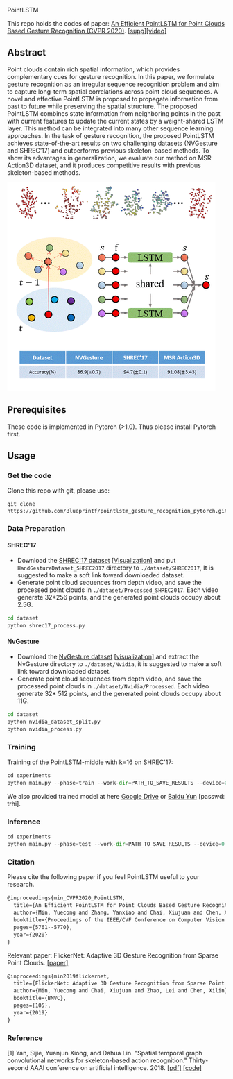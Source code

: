 PointLSTM

This repo holds the codes of paper:  [An Efficient PointLSTM for Point Clouds Based Gesture Recognition (CVPR 2020)](http://openaccess.thecvf.com/content_CVPR_2020/html/Min_An_Efficient_PointLSTM_for_Point_Clouds_Based_Gesture_Recognition_CVPR_2020_paper.html). [[supp]](https://openaccess.thecvf.com/content_CVPR_2020/supplemental/Min_An_Efficient_PointLSTM_CVPR_2020_supplemental.pdf)[[video]](https://www.youtube.com/watch?v=gM15SArqsSo)

## Abstract

Point clouds contain rich spatial information, which provides complementary cues for gesture recognition. In this paper, we formulate gesture recognition as an irregular sequence recognition problem and aim to capture long-term spatial correlations across point cloud sequences. A novel and effective PointLSTM is proposed to propagate information from past to future while preserving the spatial structure. The proposed PointLSTM combines state information from neighboring points in the past with current features to update the current states by a weight-shared LSTM layer. This method can be integrated into many other sequence learning approaches. In the task of gesture recognition, the proposed PointLSTM achieves state-of-the-art results on
two challenging datasets (NVGesture and SHREC’17) and outperforms previous skeleton-based methods. To show its advantages in generalization, we evaluate our method on MSR Action3D dataset, and it produces competitive results with previous skeleton-based methods.

![tease_img](tease_img.gif)

## Prerequisites

These code is implemented in Pytorch (>1.0). Thus please install Pytorch first.
## Usage

### Get the code

Clone this repo with git, please use:
```git
git clone https://github.com/Blueprintf/pointlstm_gesture_recognition_pytorch.git
```
### Data Preparation

#### SHREC'17

- Download the [SHREC'17 dataset](http://www-rech.telecom-lille.fr/shrec2017-hand/) [[Visualization]](https://github.com/Blueprintf/awesome-Gesture-Sign-Language-Recognition/blob/master/dataset/Overview_SHREC17.md) and put `HandGestureDataset_SHREC2017` directory to `./dataset/SHREC2017`, It is suggested to make a soft link toward downloaded dataset.
- Generate point cloud sequences from depth video, and save the processed point clouds in ```./dataset/Processed_SHREC2017```. Each video generate 32*256 points, and the generated point clouds occupy about 2.5G.
```bash
cd dataset
python shrec17_process.py
```
#### NvGesture

- Download the [NvGesture dataset](https://docs.google.com/forms/d/e/1FAIpQLSc7ZcohjasKVwKszhISAH7DHWi8ElounQd1oZwORkSFzrdKbg/viewform) [[visualization]](https://github.com/Blueprintf/awesome-Gesture-Sign-Language-Recognition/blob/master/dataset/Overview_NVGesture.md) and extract the NvGesture directory to `./dataset/Nvidia`, it is suggested to make a soft link toward downloaded dataset.
- Generate point cloud sequences from depth video, and save the processed point clouds in `./dataset/Nvidia/Processed`. Each video generate 32* 512 points, and the generated point clouds occupy about 11G.

```bash
cd dataset
python nvidia_dataset_split.py
python nvidia_process.py
```

### Training

Training of the PointLSTM-middle with k=16 on SHREC'17:

```python
cd experiments
python main.py --phase=train --work-dir=PATH_TO_SAVE_RESULTS --device=0 
```
We also provided trained model at here [Google Drive](https://drive.google.com/file/d/1eC4x9T1GXeS5SurxeFzBVkRSa1iFb9Gk/view?usp=sharing) or [Baidu Yun](https://pan.baidu.com/s/1yryfRaN0NFW5eIIg5Uj67A ) [passwd: trhi].

### Inference

```python
cd experiments
python main.py --phase=test --work-dir=PATH_TO_SAVE_RESULTS --device=0 --weights=PATH_TO_WEIGHTS
```
### Citation

Please cite the following paper if you feel PointLSTM useful to your research.

```latex
@inproceedings{min_CVPR2020_PointLSTM,
  title={An Efficient PointLSTM for Point Clouds Based Gesture Recognition},
  author={Min, Yuecong and Zhang, Yanxiao and Chai, Xiujuan and Chen, Xilin},
  booktitle={Proceedings of the IEEE/CVF Conference on Computer Vision and Pattern Recognition},
  pages={5761--5770},
  year={2020}
}
```

Relevant paper: FlickerNet: Adaptive 3D Gesture Recognition from Sparse Point Clouds. [[paper]](https://bmvc2019.org/wp-content/uploads/papers/0326-paper.pdf)

```latex
@inproceedings{min2019flickernet,
  title={FlickerNet: Adaptive 3D Gesture Recognition from Sparse Point Clouds.},
  author={Min, Yuecong and Chai, Xiujuan and Zhao, Lei and Chen, Xilin},
  booktitle={BMVC},
  pages={105},
  year={2019}
}
```

### Reference

[1] Yan, Sijie, Yuanjun Xiong, and Dahua Lin. "Spatial temporal graph convolutional networks for skeleton-based action recognition." Thirty-second AAAI conference on artificial intelligence. 2018. [[pdf]](http://www.dahualin.org/publications/dhl18_stgcn.pdf) [[code]](https://github.com/yysijie/st-gcn)